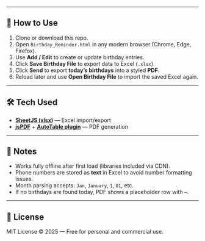 
---

## 🚀 How to Use

1. Clone or download this repo.  
2. Open `Birthday_Reminder.html` in any modern browser (Chrome, Edge, Firefox).  
3. Use **Add / Edit** to create or update birthday entries.  
4. Click **Save Birthday File** to export data to Excel (`.xlsx`).  
5. Click **Send** to export **today’s birthdays** into a styled **PDF**.  
6. Reload later and use **Open Birthday File** to import the saved Excel again.

---

## 🛠️ Tech Used

- **[SheetJS (xlsx)](https://github.com/SheetJS/sheetjs)** — Excel import/export  
- **[jsPDF](https://github.com/parallax/jsPDF)** + **[AutoTable plugin](https://github.com/simonbengtsson/jsPDF-AutoTable)** — PDF generation  


---

## 📌 Notes

- Works fully offline after first load (libraries included via CDN).  
- Phone numbers are stored as **text** in Excel to avoid number formatting issues.  
- Month parsing accepts: `Jan`, `January`, `1`, `01`, etc.  
- If no birthdays are found today, PDF shows a placeholder row with `—`.

---

## 📜 License

MIT License © 2025 — Free for personal and commercial use.
